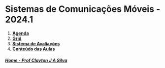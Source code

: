 # Sistemas de Comunicações Móveis - 2024.1

1. **[Agenda](siscom_aulas/agendaSiscom.md)**
2. **[Grid](siscom_aulas/Grid_SisCom.md)**
3. **[Sistema de Avaliações](/./avaliacoes.md)**
4. **[Conteúdo das Aulas](siscom_aulas.md)**


##### [Home - Prof Clayton J A Silva](/./index.md)
